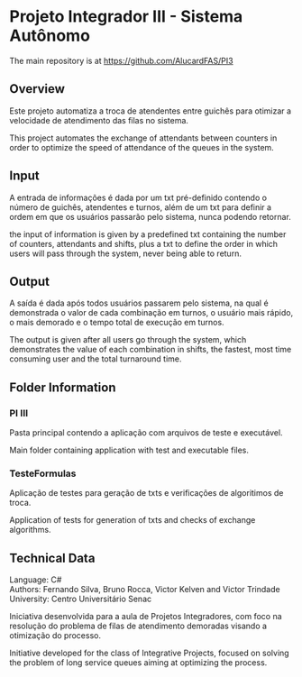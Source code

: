 # Projeto Integrador III - Sistema Autônomo

The main repository is at https://github.com/AlucardFAS/PI3

<h2> Overview </h2>

Este projeto automatiza a troca de atendentes entre guichês para otimizar a velocidade de atendimento das filas no sistema.

This project automates the exchange of attendants between counters in order to optimize the speed of attendance of the queues in the system.

<h2> Input </h2>

A entrada de informações é dada por um txt pré-definido contendo o número de guichês, atendentes e turnos, além de um txt para definir a ordem em que os usuários passarão pelo sistema, nunca podendo retornar.

the input of information is given by a predefined txt containing the number of counters, attendants and shifts, plus a txt to define the order in which users will pass through the system, never being able to return.

<h2> Output </h2>

A saída é dada após todos usuários passarem pelo sistema, na qual é demonstrada o valor de cada combinação em turnos, o usuário mais rápido, o mais demorado e o tempo total de execução em turnos.

The output is given after all users go through the system, which demonstrates the value of each combination in shifts, the fastest, most time consuming user and the total turnaround time.

<h2> Folder Information </h2>

<h3> PI III </h3>

Pasta principal contendo a aplicação com arquivos de teste e executável.

Main folder containing application with test and executable files.

<h3> TesteFormulas </h3>

Aplicação de testes para geração de txts e verificações de algoritimos de troca.

Application of tests for generation of txts and checks of exchange algorithms.

<h2> Technical Data </h2>

Language: C#</br>
Authors: Fernando Silva, Bruno Rocca, Victor Kelven and Victor Trindade</br>
University: Centro Universitário Senac</br>

Iniciativa desenvolvida para a aula de Projetos Integradores, com foco na resolução do problema de filas de atendimento demoradas visando a otimização do processo.

Initiative developed for the class of Integrative Projects, focused on solving the problem of long service queues aiming at optimizing the process.
